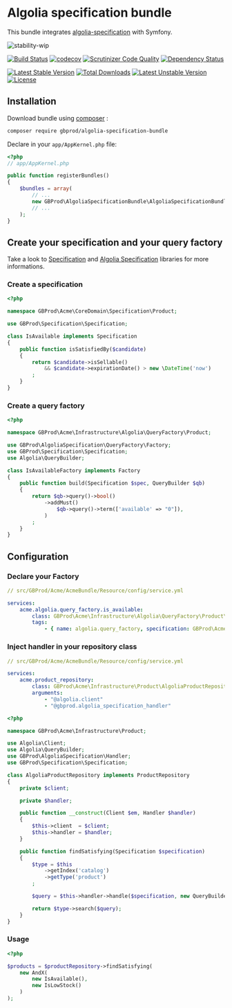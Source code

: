 # Algolia specification bundle

This bundle integrates [algolia-specification](git@github.com:gbprod/algolia-specification.git) with Symfony.

![stability-wip](https://img.shields.io/badge/stability-work_in_progress-lightgrey.svg)

[![Build Status](https://travis-ci.org/gbprod/algolia-specification-bundle.svg?branch=master)](https://travis-ci.org/gbprod/algolia-specification-bundle)
[![codecov](https://codecov.io/gh/gbprod/algolia-specification-bundle/branch/master/graph/badge.svg)](https://codecov.io/gh/gbprod/algolia-specification-bundle)
[![Scrutinizer Code Quality](https://scrutinizer-ci.com/g/gbprod/algolia-specification-bundle/badges/quality-score.png?b=master)](https://scrutinizer-ci.com/g/gbprod/algolia-specification-bundle/?branch=master)
[![Dependency Status](https://www.versioneye.com/user/projects/574a9c9ace8d0e004130d337/badge.svg)](https://www.versioneye.com/user/projects/574a9c9ace8d0e004130d337)

[![Latest Stable Version](https://poser.pugx.org/gbprod/algolia-specification-bundle/v/stable)](https://packagist.org/packages/gbprod/algolia-specification)
[![Total Downloads](https://poser.pugx.org/gbprod/algolia-specification-bundle/downloads)](https://packagist.org/packages/gbprod/algolia-specification)
[![Latest Unstable Version](https://poser.pugx.org/gbprod/algolia-specification-bundle/v/unstable)](https://packagist.org/packages/gbprod/algolia-specification)
[![License](https://poser.pugx.org/gbprod/algolia-specification-bundle/license)](https://packagist.org/packages/gbprod/algolia-specification)

## Installation

Download bundle using [composer](https://getcomposer.org/) :

```bash
composer require gbprod/algolia-specification-bundle
```

Declare in your `app/AppKernel.php` file:

```php
<?php
// app/AppKernel.php

public function registerBundles()
{
    $bundles = array(
        // ...
        new GBProd\AlgoliaSpecificationBundle\AlgoliaSpecificationBundle(),
        // ...
    );
}
```

## Create your specification and your query factory

Take a look to [Specification](https://github.com/gbprod/specification) and [Algolia Specification](https://github.com/gbprod/specification) libraries for more informations.

### Create a specification

```php
<?php

namespace GBProd\Acme\CoreDomain\Specification\Product;

use GBProd\Specification\Specification;

class IsAvailable implements Specification
{
    public function isSatisfiedBy($candidate)
    {
        return $candidate->isSellable()
            && $candidate->expirationDate() > new \DateTime('now')
        ;
    }
}
```

### Create a query factory

```php
<?php

namespace GBProd\Acme\Infrastructure\Algolia\QueryFactory\Product;

use GBProd\AlgoliaSpecification\QueryFactory\Factory;
use GBProd\Specification\Specification;
use Algolia\QueryBuilder;

class IsAvailableFactory implements Factory
{
    public function build(Specification $spec, QueryBuilder $qb)
    {
        return $qb->query()->bool()
            ->addMust()
                $qb->query()->term(['available' => "0"]),
            )
        ;
    }
}
```

## Configuration

### Declare your Factory

```yaml
// src/GBProd/Acme/AcmeBundle/Resource/config/service.yml

services:
    acme.algolia.query_factory.is_available:
        class: GBProd\Acme\Infrastructure\Algolia\QueryFactory\Product\IsAvailableFactory
        tags:
            - { name: algolia.query_factory, specification: GBProd\Acme\CoreDomain\Specification\Product\IsAvailable }
```

### Inject handler in your repository class

```yaml
// src/GBProd/Acme/AcmeBundle/Resource/config/service.yml

services:
    acme.product_repository:
        class: GBProd\Acme\Infrastructure\Product\AlgoliaProductRepository
        arguments:
            - "@algolia.client"
            - "@gbprod.algolia_specification_handler"
```

```php
<?php

namespace GBProd\Acme\Infrastructure\Product;

use Algolia\Client;
use Algolia\QueryBuilder;
use GBProd\AlgoliaSpecification\Handler;
use GBProd\Specification\Specification;

class AlgoliaProductRepository implements ProductRepository
{
    private $client;

    private $handler;

    public function __construct(Client $em, Handler $handler)
    {
        $this->client  = $client;
        $this->handler = $handler;
    }

    public function findSatisfying(Specification $specification)
    {
        $type = $this
            ->getIndex('catalog')
            ->getType('product')
        ;

        $query = $this->handler->handle($specification, new QueryBuilder());

        return $type->search($query);
    }
}
```

### Usage

```php
<?php

$products = $productRepository->findSatisfying(
    new AndX(
        new IsAvailable(),
        new IsLowStock()
    )
);
```

